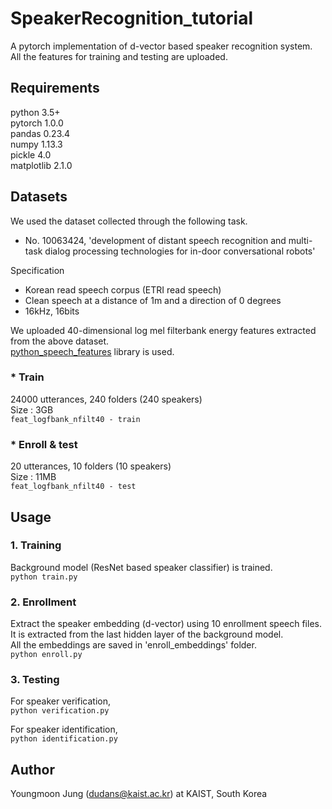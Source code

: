 # SpeakerRecognition_tutorial

A pytorch implementation of d-vector based speaker recognition system.  
All the features for training and testing are uploaded. 

## Requirements
python 3.5+  
pytorch 1.0.0  
pandas 0.23.4  
numpy 1.13.3  
pickle 4.0  
matplotlib 2.1.0  

## Datasets
We used the dataset collected through the following task.
- No. 10063424, 'development of distant speech recognition and multi-task dialog processing technologies for in-door conversational robots'

Specification
- Korean read speech corpus (ETRI read speech)
- Clean speech at a distance of 1m and a direction of 0 degrees
- 16kHz, 16bits  

We uploaded 40-dimensional log mel filterbank energy features extracted from the above dataset.  
[python_speech_features](https://github.com/jameslyons/python_speech_features) library is used.

### * Train
24000 utterances, 240 folders (240 speakers)  
Size : 3GB  
```feat_logfbank_nfilt40 - train```

### * Enroll & test
20 utterances, 10 folders (10 speakers)  
Size : 11MB  
```feat_logfbank_nfilt40 - test```

## Usage
### 1. Training  
Background model (ResNet based speaker classifier) is trained.  
```python train.py```  

### 2. Enrollment  
Extract the speaker embedding (d-vector) using 10 enrollment speech files.  
It is extracted from the last hidden layer of the background model.  
All the embeddings are saved in 'enroll_embeddings' folder.  
```python enroll.py```  

### 3. Testing
For speaker verification,  
```python verification.py```  

For speaker identification,  
```python identification.py```



## Author
Youngmoon Jung (dudans@kaist.ac.kr) at KAIST, South Korea
